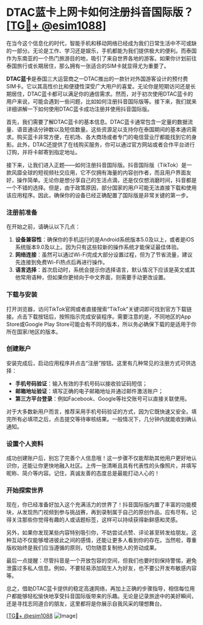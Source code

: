 # DTAC蓝卡上网卡如何注册抖音国际版？[[TG💪+ @esim1088](https://t.me/s/esim1088)]

在当今这个信息化的时代，智能手机和移动网络已经成为我们日常生活中不可或缺的一部分。无论是工作、学习还是娱乐，手机都能为我们提供极大的便利。而泰国作为东南亚的一个热门旅游目的地，吸引了来自世界各地的游客。如果你计划前往泰国旅行或长期居住，那么拥有一张适合的SIM卡就显得尤为重要了。

**DTAC蓝卡**是泰国三大运营商之一DTAC推出的一款针对外国游客设计的预付费SIM卡。它以其高性价比和便捷性深受广大用户的喜爱。无论你是短期访问还是长期居住，DTAC蓝卡都可以满足你的通信需求。然而，对于初次使用DTAC蓝卡的用户来说，可能会遇到一些问题，比如如何注册抖音国际版等。接下来，我们就来详细讲解一下如何使用DTAC蓝卡成功注册并使用抖音国际版。

首先，我们需要了解DTAC蓝卡的基本信息。DTAC蓝卡通常包含一定量的数据流量、语音通话分钟数以及短信数量。这些资源足以支持你在泰国期间的基本通讯需求。购买蓝卡非常方便，在机场、各大商场或者专门的电信营业厅都能找到它的身影。此外，DTAC还提供了在线购买服务，你可以通过官方网站或者合作平台进行订购，并将卡邮寄到指定地址。

接下来，让我们进入正题——如何注册抖音国际版。抖音国际版（TikTok）是一款风靡全球的短视频社交应用，它不仅拥有海量的内容创作者，而且用户界面友好，操作简单。无论你是想分享自己的生活点滴，还是仅仅想消磨时间，抖音都是一个不错的选择。但是，由于政策原因，部分国家的用户可能无法直接下载和使用该应用程序。因此，确保你的设备已经正确配置了国际版是非常关键的第一步。

### 注册前准备

在开始之前，请确认以下几点：

1. **设备兼容性**：确保你的手机运行的是Android系统版本5.0及以上，或者是iOS系统版本9.0及以上。因为只有这些较新的操作系统才能保证最佳体验。
2. **网络连接**：虽然可以通过Wi-Fi完成大部分设置过程，但为了节省流量，建议先连接到免费Wi-Fi热点后再进行操作。
3. **语言选择**：首次启动时，系统会提示你选择语言，默认情况下应该是英文或其他常用语种，但如果你更倾向于中文界面，则需要手动更改设置。

### 下载与安装

打开浏览器，访问TikTok官网或者直接搜索“TikTok”关键词即可找到官方下载链接。点击下载按钮后，按照指示完成安装程序。需要注意的是，不同地区的App Store或Google Play Store可能会有不同的版本，所以务必确保下载的是适用于你所在国家/地区的版本。

### 创建账户

安装完成后，启动应用程序并点击“注册”按钮。这里有几种常见的注册方式可供选择：
- **手机号码验证**：输入有效的手机号码以接收验证码短信；
- **邮箱地址验证**：填写正确的电子邮箱地址并通过邮件激活账户；
- **第三方平台登录**：例如Facebook、Google等社交账号可以直接关联使用。

对于大多数新用户而言，推荐采用手机号码验证的方式，因为它既快速又安全。填完所有必填项之后，点击提交等待审核结果。一般情况下，几分钟内就能收到确认通知。

### 设置个人资料

成功创建账户后，别忘了完善个人信息哦！这一步骤不仅能帮助其他用户更好地认识你，还能让你更快地融入社区。上传一张清晰且具有代表性的头像照片，并填写昵称、简介等内容。记住，真诚友善的态度总是最能打动人心的！

### 开始探索世界

现在，你已经准备好加入这个充满活力的世界了！抖音国际版内置了丰富的功能模块，从发现热门视频到参与挑战赛，再到录制属于自己的原创作品，应有尽有。记得关注那些你觉得有趣的人或话题标签，这样可以持续获得新鲜感和灵感。

另外，如果你发现某些内容特别吸引你，不妨尝试点赞、评论甚至转发给朋友。这种互动不仅能够增进彼此之间的感情，还能让更多人看到你的存在。当然啦，尊重版权始终是我们应当遵循的原则，切勿随意复制他人的劳动成果。

最后一点提醒：尽管抖音是一个开放包容的空间，但我们也要时刻保持警惕，避免泄露过多私人信息。例如，不要轻易添加陌生人为好友，也不要公开发布敏感内容等。

总之，借助DTAC蓝卡提供的稳定高速网络，再加上正确的步骤指导，相信每位用户都能够轻松愉快地享受抖音国际版带来的乐趣。无论是记录旅途中的美好瞬间，还是寻找志同道合的朋友，这里都将是你展示自我风采的理想舞台。

[[TG💪+ @esim1088](https://t.me/s/esim1088) ![Image](https://i.postimg.cc/4NQfJmqS/Snipaste-2025-05-13-00-14-12.png)]